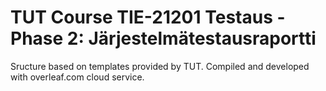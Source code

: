 # TUT Course TIE-21201 Testaus - Phase 2: Järjestelmätestausraportti

Sructure based on templates provided by TUT. Compiled and developed with overleaf.com cloud service.